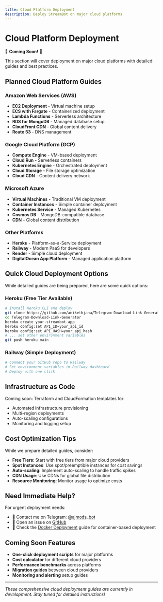 ```yaml
---
title: Cloud Platform Deployment
description: Deploy StreamBot on major cloud platforms
---
```


# Cloud Platform Deployment

🚧 **Coming Soon!** 🚧

This section will cover deployment on major cloud platforms with detailed guides and best practices.

## Planned Cloud Platform Guides

### Amazon Web Services (AWS)
- **EC2 Deployment** - Virtual machine setup
- **ECS with Fargate** - Containerized deployment
- **Lambda Functions** - Serverless architecture
- **RDS for MongoDB** - Managed database setup
- **CloudFront CDN** - Global content delivery
- **Route 53** - DNS management

### Google Cloud Platform (GCP)  
- **Compute Engine** - VM-based deployment
- **Cloud Run** - Serverless containers
- **Kubernetes Engine** - Orchestrated deployment
- **Cloud Storage** - File storage optimization
- **Cloud CDN** - Content delivery network

### Microsoft Azure
- **Virtual Machines** - Traditional VM deployment
- **Container Instances** - Simple container deployment
- **Kubernetes Service** - Managed Kubernetes
- **Cosmos DB** - MongoDB-compatible database
- **CDN** - Global content distribution

### Other Platforms
- **Heroku** - Platform-as-a-Service deployment
- **Railway** - Modern PaaS for developers
- **Render** - Simple cloud deployment
- **DigitalOcean App Platform** - Managed application platform

## Quick Cloud Deployment Options

While detailed guides are being prepared, here are some quick options:

### Heroku (Free Tier Available)
```bash
# Install Heroku CLI and deploy
git clone https://github.com/anikethjana/Telegram-Download-Link-Generator.git
cd Telegram-Download-Link-Generator
heroku create your-streambot-app
heroku config:set API_ID=your_api_id
heroku config:set API_HASH=your_api_hash
# ... set other environment variables
git push heroku main
```

### Railway (Simple Deployment)
```bash
# Connect your GitHub repo to Railway
# Set environment variables in Railway dashboard
# Deploy with one click
```

## Infrastructure as Code

Coming soon: Terraform and CloudFormation templates for:
- Automated infrastructure provisioning
- Multi-region deployments
- Auto-scaling configurations
- Monitoring and logging setup

## Cost Optimization Tips

While we prepare detailed guides, consider:

- **Free Tiers**: Start with free tiers from major cloud providers
- **Spot Instances**: Use spot/preemptible instances for cost savings
- **Auto-scaling**: Implement auto-scaling to handle traffic spikes
- **CDN Usage**: Use CDNs for global file distribution
- **Resource Monitoring**: Monitor usage to optimize costs

## Need Immediate Help?

For urgent deployment needs:

- 💬 Contact me on Telegram: [@ajmods_bot](https://t.me/ajmods_bot)
- 🐛 Open an issue on [GitHub](https://github.com/anikethjana/Telegram-Download-Link-Generator/issues)
- 📖 Check the [Docker Deployment](docker.md) guide for container-based deployment

## Coming Soon Features

- **One-click deployment scripts** for major platforms
- **Cost calculator** for different cloud providers
- **Performance benchmarks** across platforms
- **Migration guides** between cloud providers
- **Monitoring and alerting** setup guides

---

*These comprehensive cloud deployment guides are currently in development. Stay tuned for detailed instructions!* 